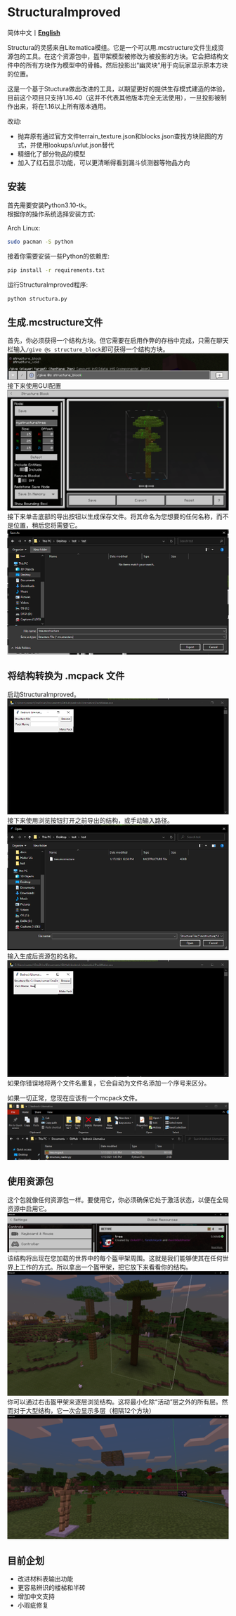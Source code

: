 # StructuraImproved

简体中文丨[**English**](README)

Structura的灵感来自Litematica模组。它是一个可以用.mcstructure文件生成资源包的工具。在这个资源包中，盔甲架模型被修改为被投影的方块。它会把结构文件中的所有方块作为模型中的骨骼。然后投影出“幽灵块”用于向玩家显示原本方块的位置。

这是一个基于Stuctura做出改进的工具，以期望更好的提供生存模式建造的体验，目前这个项目只支持1.16.40（这并不代表其他版本完全无法使用），一旦投影被制作出来，将在1.16以上所有版本通用。

改动:
- 抛弃原有通过官方文件terrain_texture.json和blocks.json查找方块贴图的方式，并使用lookups/uvlut.json替代
- 精细化了部分物品的模型
- 加入了红石显示功能，可以更清晰得看到漏斗侦测器等物品方向

## 安装

首先需要安装Python3.10-tk。</br>
根据你的操作系统选择安装方式:

Arch Linux:
```bash
sudo pacman -S python
```

接着你需要安装一些Python的依赖库:
```bash
pip install -r requirements.txt
```

运行StructuraImproved程序:
```bash
python structura.py
```

## 生成.mcstructure文件

首先，你必须获得一个结构方块。但它需要在启用作弊的存档中完成，只需在聊天栏输入`/give @s structure_block`即可获得一个结构方块。
![alt text](docs/give_structure.png?raw=true)
接下来使用GUI配置
![alt text](docs/select_structure.PNG?raw=true)
接下来单击底部的导出按钮以生成保存文件。将其命名为您想要的任何名称，而不是位置，稍后您将需要它。
![alt text](docs/export_structure.PNG?raw=true)

## 将结构转换为 .mcpack 文件
启动StructuraImproved。
![alt text](docs/launch_structura.PNG?raw=true)
接下来使用浏览按钮打开之前导出的结构，或手动输入路径。
![alt text](docs/browse_file.PNG?raw=true)
输入生成后资源包的名称。
![alt text](docs/name.PNG?raw=true)
如果你错误地将两个文件名重复，它会自动为文件名添加一个序号来区分。

如果一切正常，您现在应该有一个mcpack文件。
![alt text](docs/pack_made.PNG?raw=true)

## 使用资源包
这个包就像任何资源包一样。要使用它，你必须确保它处于激活状态，以便在全局资源中启用它。
![alt text](docs/make_pack_active.PNG?raw=true)
该结构将出现在您加载的世界中的每个盔甲架周围。这就是我们能够使其在任何世界上工作的方式。所以拿出一个盔甲架，把它放下来看看你的结构。
![alt text](docs/example_full.png?raw=true)
你可以通过右击盔甲架来逐层浏览结构。这将最小化除“活动”层之外的所有层。然而对于大型结构，它一次会显示多层（相隔12个方块）
![alt text](docs/example_layer.png?raw=true)

## 目前企划
- 改进材料表输出功能
- 更容易辨识的楼梯和半砖
- 增加中文支持
- 小瑕疵修复
